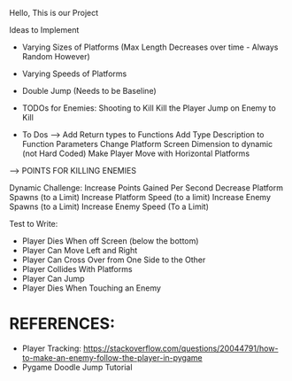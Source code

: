 Hello, This is our Project



Ideas to Implement
- Varying Sizes of Platforms (Max Length Decreases over time - Always Random However)
- Varying Speeds of Platforms
- Double Jump (Needs to be Baseline)


- TODOs for Enemies:
Shooting to Kill
Kill the Player
Jump on Enemy to Kill

- To Dos --> 
Add Return types to Functions
Add Type Description to Function Parameters
Change Platform Screen Dimension to dynamic (not Hard Coded)
Make Player Move with Horizontal Platforms

--> POINTS FOR KILLING ENEMIES

Dynamic Challenge:
Increase Points Gained Per Second
Decrease Platform Spawns (to a Limit)
Increase Platform Speed (to a limit)
Increase Enemy Spawns (to a Limit)
Increase Enemy Speed (To a Limit)



Test to Write:
- Player Dies When off Screen (below the bottom)
- Player Can Move Left and Right
- Player Can Cross Over from One Side to the Other
- Player Collides With Platforms
- Player Can Jump
- Player Dies When Touching an Enemy




# REFERENCES:

- Player Tracking: https://stackoverflow.com/questions/20044791/how-to-make-an-enemy-follow-the-player-in-pygame 
- Pygame Doodle Jump Tutorial
